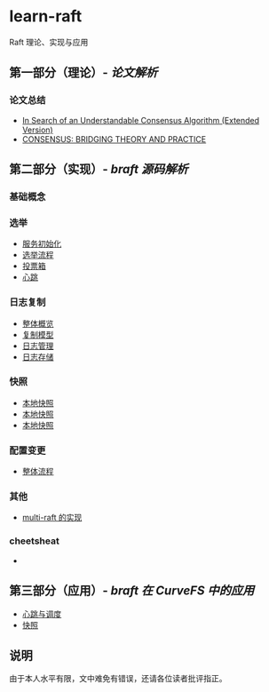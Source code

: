 learn-raft
===

Raft 理论、实现与应用

第一部分（理论）- *论文解析*
---

### 论文总结
* [In Search of an Understandable Consensus Algorithm (Extended Version)](chapter1/paper1.md)
* [CONSENSUS: BRIDGING THEORY AND PRACTICE](chapter1/paper1.md)

第二部分（实现）- *braft 源码解析*
---

### 基础概念


### 选举
* [服务初始化](#)
* [选举流程](#)
* [投票箱](#)
* [心跳](#)

### 日志复制
* [整体概览]()
* [复制模型]()
* [日志管理]()
* [日志存储]()

### 快照
* [本地快照]()
* [本地快照]()
* [本地快照]()

### 配置变更
* [整体流程]()

### 其他
* [multi-raft 的实现]()

### cheetsheat
*

第三部分（应用）- *braft 在 CurveFS 中的应用*
---

* [心跳与调度](blog/curvefs/)
* [快照](blog/curvefs/)

说明
---
由于本人水平有限，文中难免有错误，还请各位读者批评指正。
